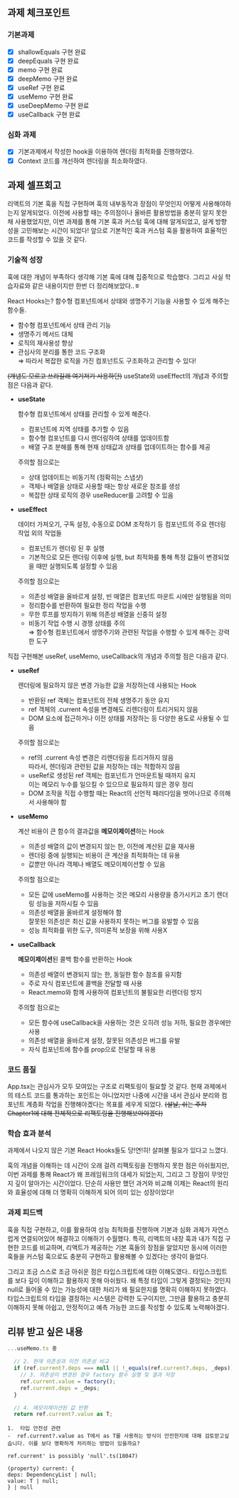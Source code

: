 ## 과제 체크포인트

### 기본과제

- [x] shallowEquals 구현 완료
- [x] deepEquals 구현 완료
- [x] memo 구현 완료
- [x] deepMemo 구현 완료
- [x] useRef 구현 완료
- [x] useMemo 구현 완료
- [x] useDeepMemo 구현 완료
- [x] useCallback 구현 완료

### 심화 과제

- [x] 기본과제에서 작성한 hook을 이용하여 렌더링 최적화를 진행하였다.
- [x] Context 코드를 개선하여 렌더링을 최소화하였다.

## 과제 셀프회고

<!-- 과제에 대한 회고를 작성해주세요 -->

리액트의 기본 훅을 직접 구현하며 훅의 내부동작과 장점이 무엇인지 어떻게 사용해야하는지 알게되었다. 이전에 사용할 때는 주의점이나 올바른 활용방법을 충분히 알지 못한 채 사용했었지만, 이번 과제를 통해 기본 훅과 커스텀 훅에 대해 알게되었고, 설계 방향성을 고민해보는 시간이 되었다! 앞으로 기본적인 훅과 커스텀 훅을 활용하여 효율적인 코드를 작성할 수 있을 것 같다.

### 기술적 성장

<!-- 예시
- 새로 학습한 개념
- 기존 지식의 재발견/심화
- 구현 과정에서의 기술적 도전과 해결
-->

훅에 대한 개념이 부족하다 생각해 기본 훅에 대해 집중적으로 학습했다. 그리고 사실 학습자료와 같은 내용이지만 한번 더 정리해보았다..ㅎ

React Hooks는?
함수형 컴포넌트에서 상태와 생명주기 기능을 사용할 수 있게 해주는 함수들.

- 함수형 컴포넌트에서 상태 관리 기능
- 생명주기 메서드 대체
- 로직의 재사용성 향상
- 관심사의 분리를 통한 코드 구조화 <br/>
  ⇒ 따라서 복잡한 로직을 가진 컴포넌트도 구조화하고 관리할 수 있다!

~~(개념도 모르고 쓰라길래 여기저기 사용하던)~~ useState와 useEffect의 개념과 주의할 점은 다음과 같다.

- **useState**

  함수형 컴포넌트에서 상태를 관리할 수 있게 해준다.

  - 컴포넌트에 지역 상태를 추가할 수 있음
  - 함수형 컴포넌트를 다시 렌더링하여 상태를 업데이트함
  - 배열 구조 분해를 통해 현재 상태값과 상태를 업데이트하는 함수를 제공

  주의할 점으로는

  - 상태 업데이트는 비동기적 (정확히는 스냅샷)
  - 객체나 배열을 상태로 사용할 때는 항상 새로운 참조를 생성
  - 복잡한 상태 로직의 경우 useReducer를 고려할 수 있음

- **useEffect**

  데이터 가져오기, 구독 설정, 수동으로 DOM 조작하기 등 컴포넌트의 주요 렌더링 작업 외의 작업들

  - 컴포넌트가 렌더링 된 후 실행
  - 기본적으로 모든 렌더링 이후에 실행, but 최적화를 통해 특정 값들이 변경되었을 때만 실행되도록 설정할 수 있음

  주의할 점으로는

  - 의존성 배열을 올바르게 설정, 빈 매열은 컴포넌트 마운트 시에만 실행됨을 의미
  - 정리함수를 반환하여 필요한 정리 작업을 수행
  - 무한 루프를 방지하기 위해 의존성 배열을 신중히 설정
  - 비동기 작업 수행 시 경쟁 상태를 주의
    <br/>
    ⇒ 함수형 컴포넌트에서 생명주기와 관련된 작업을 수행할 수 있게 해주는 강력한 도구

직접 구현해본 useRef, useMemo, useCallback의 개념과 주의할 점은 다음과 같다.

- **useRef**

  렌더링에 필요하지 않은 변경 가능한 값을 저장하는데 사용되는 Hook

  - 반환된 ref 객체는 컴포넌트의 전체 생명주기 동안 유지
  - ref 객체의 .current 속성을 변경해도 리렌더링이 트리거되지 않음
  - DOM 요소에 접근하거나 이전 상태를 저장하는 등 다양한 용도로 사용될 수 있음

  주의할 점으로는

  - ref의 .current 속성 변경은 리렌더링을 트리거하지 않음
    <br/>따라서, 렌더링과 관련된 값을 저장하는 데는 적합하지 않음
  - useRef로 생성된 ref 객체는 컴포넌트가 언마운트될 때까지 유지
    <br/>이는 메모리 누수를 일으킬 수 있으므로 필요하지 않은 경우 정리
  - DOM 조작을 직접 수행할 때는 React의 선언적 패러다임을 벗어나므로 주의해서 사용해야 함

- **useMemo**

  계산 비용이 큰 함수의 결과값을 **메모이제이션**하는 Hook

  - 의존성 배열의 값이 변경되지 않는 한, 이전에 계산된 값을 재사용
  - 렌더링 중에 실행되는 비용이 큰 계산을 최적화하는 데 유용
  - 값뿐만 아니라 객체나 배열도 메모이제이션할 수 있음

  주의할 점으로는

  - 모든 값에 useMemo를 사용하는 것은 메모리 사용량을 증가시키고 초기 렌더링 성능을 저하시킬 수 있음
  - 의존성 배열을 올바르게 설정해야 함<br/>
    잘못된 의존성은 최신 값을 사용하지 못하는 버그를 유발할 수 있음
  - 성능 최적화를 위한 도구, 의미론적 보장을 위해 사용X

- **useCallback**

  **메모이제이션**된 콜백 함수를 반환하는 Hook

  - 의존성 배열이 변경되지 않는 한, 동일한 함수 참조를 유지함
  - 주로 자식 컴포넌트에 콜백을 전달할 때 사용
  - React.memo와 함께 사용하여 컴포넌트의 불필요한 리렌더링 방지

  주의할 점으로는

  - 모든 함수에 useCallback을 사용하는 것은 오히려 성능 저하, 필요한 경우에만 사용
  - 의존성 배열을 올바르게 설정, 잘못된 의존성은 버그를 유발
  - 자식 컴포넌트에 함수를 prop으로 전달할 때 유용

### 코드 품질

<!-- 예시
- 특히 만족스러운 구현
- 리팩토링이 필요한 부분
- 코드 설계 관련 고민과 결정
-->

App.tsx는 관심사가 모두 모여있는 구조로 리팩토링이 필요할 것 같다. 현재 과제에서의 테스트 코드를 통과하는 포인트는 아니었지만 나중에 시간을 내서 관심사 분리와 컴포넌트 계층화 작업을 진행해야겠다는 목표를 세우게 되었다. ~~(설날, 쉬는 주차 Chapter1에 대해 전체적으로 리팩토링을 진행해보아야겠다)~~

### 학습 효과 분석

<!-- 예시
- 가장 큰 배움이 있었던 부분
- 추가 학습이 필요한 영역
- 실무 적용 가능성
-->

과제에서 나오지 않은 기본 React Hooks들도 당!연!히! 살펴볼 필요가 있다고 느꼈다.

훅의 개념을 이해하는 데 시간이 오래 걸려 리팩토링을 진행하지 못한 점은 아쉬웠지만, 이번 과제를 통해 React가 왜 프레임워크의 대세가 되었는지, 그리고 그 장점이 무엇인지 깊이 알아가는 시간이었다. 단순히 사용만 했던 과거와 비교해 이제는 React의 원리와 효율성에 대해 더 명확히 이해하게 되어 의미 있는 성장이었다!

### 과제 피드백

<!-- 예시
- 과제에서 모호하거나 애매했던 부분
- 과제에서 좋았던 부분
-->

훅을 직접 구현하고, 이를 활용하여 성능 최적화를 진행하며 기본과 심화 과제가 자연스럽게 연결되어있어 해결하고 이해하기 수월했다. 특히, 리액트의 내장 훅과 내가 직접 구현한 코드를 비교하며, 리액트가 제공하는 기본 훅들의 장점을 알았지만 동시에 이러한 훅들을 커스텀 훅으로도 충분히 구현하고 활용해볼 수 있겠다는 생각이 들었다.

그리고 조금 스스로 조금 아쉬운 점은 타입스크립트에 대한 이해도였다.. 타입스크립트를 보다 깊이 이해하고 활용하지 못해 아쉬웠다. 왜 특정 타입이 그렇게 결정되는 것인지 null로 들어올 수 있는 가능성에 대한 처리가 왜 필요한지를 명확히 이해하지 못하였다. 타입스크립트의 타입을 결정하는 시스템은 강력한 도구이지만, 그만큼 활용하고 충분히 이해하지 못해 아쉽고, 안정적이고 예측 가능한 코드를 작성할 수 있도록 노력해야겠다.

## 리뷰 받고 싶은 내용

<!--
피드백 받고 싶은 내용을 구체적으로 남겨주세요
모호한 요청은 피드백을 남기기 어렵습니다.

참고링크: https://chatgpt.com/share/675b6129-515c-8001-ba72-39d0fa4c7b62

모호한 요청의 예시)
- 코드 스타일에 대한 피드백 부탁드립니다.
- 코드 구조에 대한 피드백 부탁드립니다.
- 개념적인 오류에 대한 피드백 부탁드립니다.
- 추가 구현이 필요한 부분에 대한 피드백 부탁드립니다.

구체적인 요청의 예시)
- 현재 함수와 변수명을 보면 직관성이 떨어지는 것 같습니다. 함수와 변수를 더 명확하게 이름 지을 수 있는 방법에 대해 조언해주실 수 있나요?
- 현재 파일 단위로 코드가 분리되어 있지만, 모듈화나 계층화가 부족한 것 같습니다. 어떤 기준으로 클래스를 분리하거나 모듈화를 진행하면 유지보수에 도움이 될까요?
- MVC 패턴을 따르려고 했는데, 제가 구현한 구조가 MVC 원칙에 맞게 잘 구성되었는지 검토해주시고, 보완할 부분을 제안해주실 수 있을까요?
- 컴포넌트 간의 의존성이 높아져서 테스트하기 어려운 상황입니다. 의존성을 낮추고 테스트 가능성을 높이는 구조 개선 방안이 있을까요?
-->

```typescript
...useMemo.ts 중

  // 2. 현재 의존성과 이전 의존성 비교
  if (ref.current?.deps === null || !_equals(ref.current?.deps, _deps)) {
    // 3. 의존성이 변경된 경우 factory 함수 실행 및 결과 저장
    ref.current.value = factory();
    ref.current.deps = _deps;
  }

  // 4. 메모이제이션된 값 반환
  return ref.current?.value as T;

```

    1.	타입 안전성 관련
    -  ref.current?.value as T에서 as T를 사용하는 방식이 안전한지에 대해 검토받고싶습니다. 이를 보다 명확하게 처리하는 방법이 있을까요?

```
ref.current' is possibly 'null'.ts(18047)

(property) current: {
deps: DependencyList | null;
value: T | null;
} | null
```
